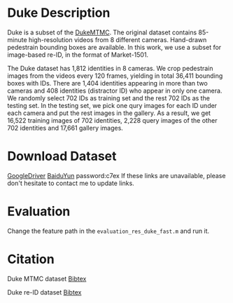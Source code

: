 # Duke Description
Duke is a subset of the [DukeMTMC](http://vision.cs.duke.edu/DukeMTMC/). The original dataset contains 85-minute high-resolution videos from 8 different cameras. Hand-drawn pedestrain bounding boxes are available. In this work, we use a subset for image-based re-ID, in the format of Market-1501.

The Duke dataset has 1,812 identities in 8 cameras. We crop pedestrain images from the videos every 120 frames, yielding in total 36,411 bounding boxes with IDs. There are 1,404 identities appearing in more than two cameras and 408 identities (distractor ID) who appear in only one camera. We randomly select 702 IDs as training set and the rest 702 IDs as the testing set. In the testing set, we pick one qury images for each ID under each camera and put the rest images in the gallery. As a result, we get 16,522 training images of 702 identities, 2,228 query images of the other 702 identities and 17,661 gallery images. 

# Download Dataset
[GoogleDriver](https://drive.google.com/open?id=0B0VOCNYh8HeRZ1hiSjRMRFpOaTA)
[BaiduYun](https://pan.baidu.com/s/1qYJcxhM) password:c7ex
If these links are unavailable, please don't hesitate to contact me to update links. 

# Evaluation
Change the feature path in the `evaluation_res_duke_fast.m` and run it.

# Citation
Duke MTMC dataset [Bibtex](http://vision.cs.duke.edu/DukeMTMC/refs/ristani2016MTMC.txt)

Duke re-ID dataset [Bibtex](https://scholar.googleusercontent.com/scholar.bib?q=info:PHHb6A3iwQMJ:scholar.google.com/&output=citation&scisig=AAGBfm0AAAAAWMI1BUFiIhDrN2aC-h-38M6cxJYhOAGh&scisf=4&ct=citation&cd=-1&hl=zh-CN&scfhb=1)
